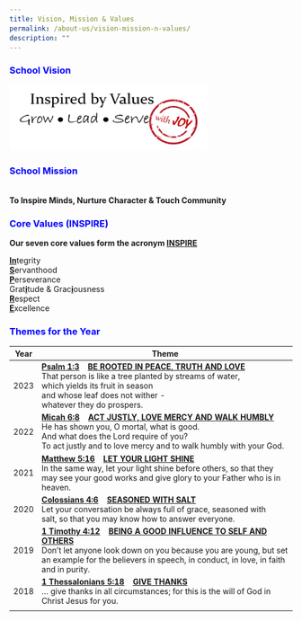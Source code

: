 ```yaml
---
title: Vision, Mission & Values
permalink: /about-us/vision-mission-n-values/
description: ""
---
```

<h3 style="color:blue;">School Vision</h3>

<img style="width:70%" src="/images/GMSP%20Values.png">

<h3 style="color:blue;">School Mission</h3>
<br>
<strong>To Inspire Minds, Nurture Character &amp; Touch Community</strong>

<h3 style="color:blue;">Core Values (INSPIRE)</h3><strong>Our seven core values form the acronym&nbsp;<u>INSPIRE</u></strong>

<strong><u> In</u></strong>tegrity<br>
<strong><u>S</u></strong>ervanthood <br>
<strong><u>P</u></strong>erseverance <br>
Grat<strong><u>i</u></strong>tude &amp; Grac<strong><u>i</u></strong>ousness <br>
<strong><u>R</u></strong>espect <br>
<strong><u>E</u></strong>xcellence

<h3 style="color:blue;">Themes for the Year
</h3>
	
| Year | Theme | 
| -------- | -------- | 
| 2023 | <strong><u>Psalm 1:3</u>&nbsp; &nbsp;&nbsp;<u>BE ROOTED IN PEACE, TRUTH AND LOVE </u></strong> <br> That person is like a tree planted by streams of water, <br>which yields its fruit in season<br>and whose leaf does not wither -<br> whatever they do prospers. | 
| 2022 | <strong><u>Micah 6:8</u>&nbsp; &nbsp;&nbsp;<u>ACT JUSTLY, LOVE MERCY AND WALK HUMBLY </u></strong> <br> He has shown you, O mortal, what is good. <br> And what does the Lord require of you? <br> To act justly and to love mercy and to walk humbly with your God. | 
| 2021 | <strong><u>Matthew 5:16</u>&nbsp; &nbsp;&nbsp;<u>LET YOUR LIGHT SHINE</u></strong> <br> In the same way, let your light shine before others, so&nbsp;that&nbsp;they may see your&nbsp;good works&nbsp;and&nbsp;give glory to your Father who is in heaven. |
| 2020 | <strong><u>Colossians 4:6</u>&nbsp; &nbsp;&nbsp;<u>SEASONED WITH SALT</u></strong> <br> Let your&nbsp;conversation be always full of grace,&nbsp;seasoned with salt,&nbsp;so that you may know how to answer everyone. |
| 2019 | <strong><u>1 Timothy 4:12</u>&nbsp; &nbsp;&nbsp;<u>BEING A GOOD INFLUENCE TO SELF AND OTHERS</u></strong> <br> Don’t let anyone look down on you because you are young, but set an example for the believers in&nbsp;speech, in&nbsp;conduct, in love, in faith and in purity. |
| 2018 | <strong><u>1 Thessalonians 5:18</u>&nbsp; &nbsp;&nbsp;<u>GIVE THANKS</u></strong> <br> … give thanks in all circumstances; for this is the will of God in Christ Jesus for you. |
| |